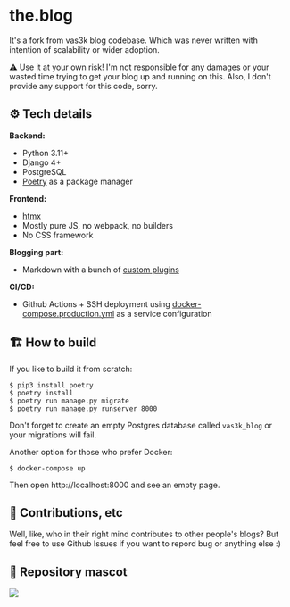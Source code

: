 # the.blog

It's a fork from vas3k blog codebase. Which was never written with intention of scalability or wider adoption.

⚠️ Use it at your own risk! I'm not responsible for any damages or your wasted time trying to get your blog up and running on this. Also, I don't provide any support for this code, sorry.


## ⚙️ Tech details

**Backend:**
- Python 3.11+
- Django 4+
- PostgreSQL
- [Poetry](https://python-poetry.org/) as a package manager

**Frontend:**
- [htmx](https://htmx.org/)
- Mostly pure JS, no webpack, no builders
- No CSS framework

**Blogging part:**
- Markdown with a bunch of [custom plugins](common/markdown/plugins)

**CI/CD:**
- Github Actions + SSH deployment using [docker-compose.production.yml](docker-compose.production.yml) as a service configuration

## 🏗️ How to build

If you like to build it from scratch:

```
$ pip3 install poetry
$ poetry install
$ poetry run manage.py migrate
$ poetry run manage.py runserver 8000
```

Don't forget to create an empty Postgres database called `vas3k_blog` or your migrations will fail.

Another option for those who prefer Docker:

```
$ docker-compose up
```

Then open http://localhost:8000 and see an empty page.

## 🤔 Contributions, etc

Well, like, who in their right mind contributes to other people's blogs? But feel free to use Github Issues if you want to repord bug or anything else :)

## 🧸 Repository mascot

![](https://i.vas3k.ru/dxq.jpg)
